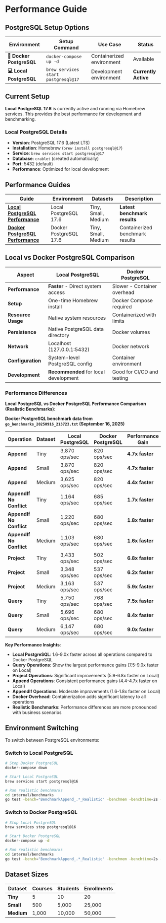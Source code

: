 # Performance Guide

## PostgreSQL Setup Options

| Environment | Setup Command | Use Case | Status |
|-------------|---------------|----------|--------|
| **🐳 Docker PostgreSQL** | `docker-compose up -d` | Containerized environment | Available |
| **💻 Local PostgreSQL** | `brew services start postgresql@17` | Development environment | **Currently Active** |

## Current Setup

**Local PostgreSQL 17.6** is currently active and running via Homebrew services. This provides the best performance for development and benchmarking.

### Local PostgreSQL Details
- **Version**: PostgreSQL 17.6 (Latest LTS)
- **Installation**: Homebrew (`brew install postgresql@17`)
- **Service**: `brew services start postgresql@17`
- **Database**: `crablet` (created automatically)
- **Port**: 5432 (default)
- **Performance**: Optimized for local development

## Performance Guides

| Guide | Environment | Datasets | Description |
|-------|-------------|----------|-------------|
| **[Local PostgreSQL Performance](performance-local.md)** | Local PostgreSQL 17.6 | Tiny, Small, Medium | **Latest benchmark results** |
| **[Docker PostgreSQL Performance](performance-docker.md)** | Docker PostgreSQL 17.6 | Tiny, Small, Medium | Containerized benchmark results |

## Local vs Docker PostgreSQL Comparison

| Aspect | Local PostgreSQL | Docker PostgreSQL |
|--------|------------------|-------------------|
| **Performance** | **Faster** - Direct system access | Slower - Container overhead |
| **Setup** | One-time Homebrew install | Docker Compose required |
| **Resource Usage** | Native system resources | Containerized with limits |
| **Persistence** | Native PostgreSQL data directory | Docker volumes |
| **Network** | Localhost (127.0.0.1:5432) | Docker network |
| **Configuration** | System-level PostgreSQL config | Container environment |
| **Development** | **Recommended** for local development | Good for CI/CD and testing |

### Performance Differences

**Local PostgreSQL vs Docker PostgreSQL Performance Comparison (Realistic Benchmarks)**:

**Docker PostgreSQL benchmark data from `go_benchmarks_20250916_213723.txt` (September 16, 2025)**

| Operation | Dataset | Local PostgreSQL | Docker PostgreSQL | Performance Gain |
|-----------|---------|------------------|-------------------|------------------|
| **Append** | Tiny | 3,870 ops/sec | 820 ops/sec | **4.7x faster** |
| **Append** | Small | 3,870 ops/sec | 820 ops/sec | **4.7x faster** |
| **Append** | Medium | 3,625 ops/sec | 820 ops/sec | **4.4x faster** |
| **AppendIf No Conflict** | Tiny | 1,164 ops/sec | 685 ops/sec | **1.7x faster** |
| **AppendIf No Conflict** | Small | 1,220 ops/sec | 680 ops/sec | **1.8x faster** |
| **AppendIf No Conflict** | Medium | 1,103 ops/sec | 680 ops/sec | **1.6x faster** |
| **Project** | Tiny | 3,433 ops/sec | 502 ops/sec | **6.8x faster** |
| **Project** | Small | 3,348 ops/sec | 537 ops/sec | **6.2x faster** |
| **Project** | Medium | 3,163 ops/sec | 537 ops/sec | **5.9x faster** |
| **Query** | Tiny | 5,750 ops/sec | 768 ops/sec | **7.5x faster** |
| **Query** | Small | 5,696 ops/sec | 680 ops/sec | **8.4x faster** |
| **Query** | Medium | 6,147 ops/sec | 680 ops/sec | **9.0x faster** |

**Key Performance Insights**:
- **Local PostgreSQL**: 1.6-9.0x faster across all operations compared to Docker PostgreSQL
- **Query Operations**: Show the largest performance gains (7.5-9.0x faster on Local)
- **Project Operations**: Significant improvements (5.9-6.8x faster on Local)
- **Append Operations**: Consistent performance gains (4.4-4.7x faster on Local)
- **AppendIf Operations**: Moderate improvements (1.6-1.8x faster on Local)
- **Docker Overhead**: Containerization adds significant latency to all operations
- **Realistic Benchmarks**: Performance differences are more pronounced with business scenarios

## Environment Switching

To switch between PostgreSQL environments:

### Switch to Local PostgreSQL
```bash
# Stop Docker PostgreSQL
docker-compose down

# Start Local PostgreSQL
brew services start postgresql@16

# Run realistic benchmarks
cd internal/benchmarks
go test -bench="BenchmarkAppend_.*_Realistic" -benchmem -benchtime=2s -timeout=10m .
```

### Switch to Docker PostgreSQL
```bash
# Stop Local PostgreSQL
brew services stop postgresql@16

# Start Docker PostgreSQL
docker-compose up -d

# Run realistic benchmarks
cd internal/benchmarks
go test -bench="BenchmarkAppend_.*_Realistic" -benchmem -benchtime=2s -timeout=10m .
```

## Dataset Sizes

| Dataset | Courses | Students | Enrollments |
|---------|---------|----------|-------------|
| **Tiny** | 5 | 10 | 20 |
| **Small** | 500 | 5,000 | 25,000 |
| **Medium** | 1,000 | 10,000 | 50,000 |

